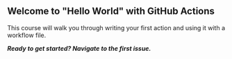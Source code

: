 ## Welcome to "Hello World" with GitHub Actions

This course will walk you through writing your first action and using it with a workflow file. 

***Ready to get started? Navigate to the first issue.***
